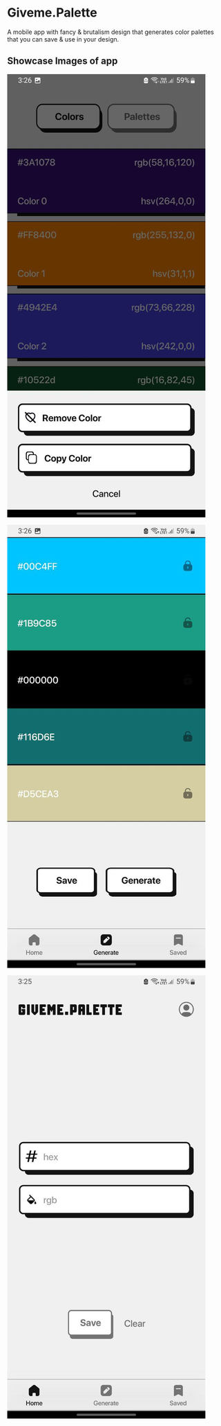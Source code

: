 # Giveme.Palette
A mobile app with fancy &amp; brutalism design that generates color palettes that you can save &amp; use in your design.

## Showcase Images of app

![SS 1](https://github.com/bhaskarblur/Giveme.Palette/blob/a2173bcd836662cf6ba58011af5cf769bc64bd13/2023-06-05%2015.27.38.jpg)


![SS 2](https://github.com/bhaskarblur/Giveme.Palette/blob/a2173bcd836662cf6ba58011af5cf769bc64bd13/2023-06-05%2015.33.22.jpg)


![SS 3](https://github.com/bhaskarblur/Giveme.Palette/blob/a2173bcd836662cf6ba58011af5cf769bc64bd13/2023-06-05%2015.33.26.jpg)
